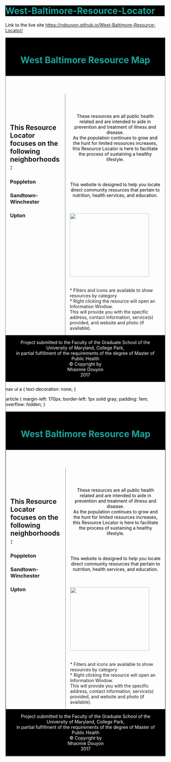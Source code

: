 # West-Baltimore-Resource-Locator

Link to the live site https://ndouyon.github.io/West-Baltimore-Resource-Locator/

<!doctype html>
<HTML>
<HEAD>
<TITLE> Resource Locator for West Baltimoreans </TITLE>


<style>
body {background-color: off white;}
h1   {background-color: black; color: #1BA59C;}
Footer {background-color: black; color: white;}
p    {color: black;}

div.container {
    width: 100%;
    border: 1px solid gray;
}

header, footer {
    padding: 1em;
    color: white;
    background-color: black;
    clear: left;
    text-align: center;
}

nav {
    float: left;
    max-width: 160px;
    margin: 0;
    padding: 1em;
}

nav ul {
    list-style-type: none;
    padding: 0;
}
   
nav ul a {
    text-decoration: none;
}

article {
    margin-left: 170px;
    border-left: 1px solid gray;
    padding: 1em;
    overflow: hidden;
}
</style>

</head>

<body>

<div class="container">


<header>
<h1 style="text-align:center;">West Baltimore Resource Map</h1>
</header>

<nav>
<br>
<br>
<br>
<h2>This Resource Locator focuses on the following neighborhoods:</h2>


 <ul>
    <li> <h3><a href="file:///Users/ndouyon/Desktop/PoppletonMap.html">Poppleton</a></li> </h3>
    <li> <h3><a href="file:///Users/ndouyon/Desktop/MPH%20Project/SandtownWinchesterMap.html">Sandtown-Winchester</a></li> </h3>
    <li> <h3><a href="file:///Users/ndouyon/Desktop/MPH%20Project/UptonMap.html">Upton</a></li> </h3>
  </ul>


</nav>



<article>
<br>
<br>
<p style="text-align:center;">These resources are all public health related and are intended to aide in prevention and treatment of illness and disease. <br> 
As the population continues to grow and the hunt for limited resources increases, this Resource Locator is here to facilitate the process of sustaining a healthy lifestyle.<br>
</p>

<br>
<br>
<p style="text-align:center;">This website is designed to help you locate direct community resources that pertain to nutrition, health services, and education. 
</p>
<br>
<br>
<img src="key.jpeg"  style="width:250px;height:200px;"><br>
<br>

<br>
* Filters and icons are available to show resources by category <br>
* Right clicking the resource will open an Information Window.<br>
 This will provide you with the specific address, contact information, service(s) provided, and website and photo (if available). 
</article>




</BODY>


<footer style=text-align:center;”> Project submitted to the Faculty of the Graduate School of the University of Maryland, College Park, <br>
in partial fulfillment of the requirements of the degree of Master of Public Health<br>
© Copyright by<br>
Nhaomie Douyon<br>
2017

</footer>


</HTML>
   
nav ul a {
    text-decoration: none;
}

article {
    margin-left: 170px;
    border-left: 1px solid gray;
    padding: 1em;
    overflow: hidden;
}
</style>

</head>

<body>

<div class="container">


<header>
<h1 style="text-align:center;">West Baltimore Resource Map</h1>
</header>

<nav>
<br>
<br>
<br>
<h2>This Resource Locator focuses on the following neighborhoods:</h2>


 <ul>
    <li> <h3><a href="file:///Users/ndouyon/Desktop/PoppletonMap.html">Poppleton</a></li> </h3>
    <li> <h3><a href="file:///Users/ndouyon/Desktop/MPH%20Project/SandtownWinchesterMap.html">Sandtown-Winchester</a></li> </h3>
    <li> <h3><a href="file:///Users/ndouyon/Desktop/MPH%20Project/UptonMap.html">Upton</a></li> </h3>
  </ul>


</nav>



<article>
<br>
<br>
<p style="text-align:center;">These resources are all public health related and are intended to aide in prevention and treatment of illness and disease. <br> 
As the population continues to grow and the hunt for limited resources increases, this Resource Locator is here to facilitate the process of sustaining a healthy lifestyle.<br>
</p>

<br>
<br>
<p style="text-align:center;">This website is designed to help you locate direct community resources that pertain to nutrition, health services, and education. 
</p>
<br>
<br>
<img src="key.jpeg"  style="width:250px;height:200px;"><br>
<br>

<br>
* Filters and icons are available to show resources by category <br>
* Right clicking the resource will open an Information Window.<br>
 This will provide you with the specific address, contact information, service(s) provided, and website and photo (if available). 
</article>




</BODY>


<footer style=text-align:center;”> Project submitted to the Faculty of the Graduate School of the University of Maryland, College Park, <br>
in partial fulfillment of the requirements of the degree of Master of Public Health<br>
© Copyright by<br>
Nhaomie Douyon<br>
2017

</footer>


</HTML>
